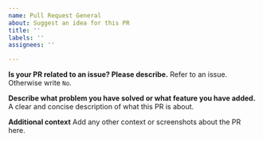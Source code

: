 ```yaml
---
name: Pull Request General
about: Suggest an idea for this PR
title: ''
labels: ''
assignees: ''

---
```


**Is your PR related to an issue? Please describe.**
Refer to an issue. Otherwise write `No`.

**Describe what problem you have solved or what feature you have added.**
A clear and concise description of what this PR is about.

**Additional context**
Add any other context or screenshots about the PR here.
